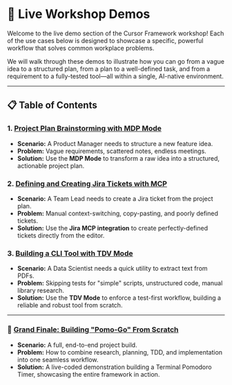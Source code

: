 
# 🚀 Live Workshop Demos

Welcome to the live demo section of the Cursor Framework workshop! Each of the use cases below is designed to showcase a specific, powerful workflow that solves common workplace problems.

We will walk through these demos to illustrate how you can go from a vague idea to a structured plan, from a plan to a well-defined task, and from a requirement to a fully-tested tool—all within a single, AI-native environment.

---

## 📋 Table of Contents

### 1. **[Project Plan Brainstorming with MDP Mode](./01-uc-project-planning-mdp/README.md)**
   - **Scenario:** A Product Manager needs to structure a new feature idea.
   - **Problem:** Vague requirements, scattered notes, endless meetings.
   - **Solution:** Use the **MDP Mode** to transform a raw idea into a structured, actionable project plan.

### 2. **[Defining and Creating Jira Tickets with MCP](./02-uc-jira-mcp/README.md)**
   - **Scenario:** A Team Lead needs to create a Jira ticket from the project plan.
   - **Problem:** Manual context-switching, copy-pasting, and poorly defined tickets.
   - **Solution:** Use the **Jira MCP integration** to create perfectly-defined tickets directly from the editor.

### 3. **[Building a CLI Tool with TDV Mode](./03-uc-cli-tool-tdv/README.md)**
   - **Scenario:** A Data Scientist needs a quick utility to extract text from PDFs.
   - **Problem:** Skipping tests for "simple" scripts, unstructured code, manual library research.
   - **Solution:** Use the **TDV Mode** to enforce a test-first workflow, building a reliable and robust tool from scratch.

---

### 🚀 **[Grand Finale: Building "Pomo-Go" From Scratch](./04-uc-final-project-pomo-go/README.md)**
   - **Scenario:** A full, end-to-end project build.
   - **Problem:** How to combine research, planning, TDD, and implementation into one seamless workflow.
   - **Solution:** A live-coded demonstration building a Terminal Pomodoro Timer, showcasing the entire framework in action. 